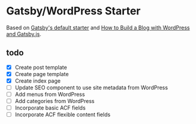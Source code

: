 # Gatsby/WordPress Starter

Based on [Gatsby's default starter](https://github.com/gatsbyjs/gatsby-starter-default) and [How to Build a Blog with WordPress and Gatsby.js](https://www.gatsbyjs.org/blog/2019-04-26-how-to-build-a-blog-with-wordpress-and-gatsby-part-1/).

## todo

- [x] Create post template
- [x] Create page template
- [x] Create index page
- [ ] Update SEO component to use site metadata from WordPress
- [ ] Add menus from WordPress
- [ ] Add categories from WordPress
- [ ] Incorporate basic ACF fields
- [ ] Incorporate ACF flexible content fields
